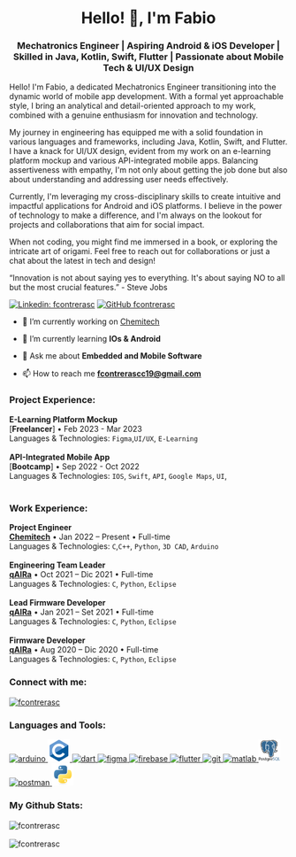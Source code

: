 <h1 align="center">Hello! 👋, I'm Fabio</h1>
<h3 align="center">Mechatronics Engineer | Aspiring Android & iOS Developer | Skilled in Java, Kotlin, Swift, Flutter | Passionate about Mobile Tech & UI/UX Design</h3>

Hello! I'm Fabio, a dedicated Mechatronics Engineer transitioning into the dynamic world of mobile app development. With a formal yet approachable style, I bring an analytical and detail-oriented approach to my work, combined with a genuine enthusiasm for innovation and technology.

My journey in engineering has equipped me with a solid foundation in various languages and frameworks, including Java, Kotlin, Swift, and Flutter. I have a knack for UI/UX design, evident from my work on an e-learning platform mockup and various API-integrated mobile apps. Balancing assertiveness with empathy, I'm not only about getting the job done but also about understanding and addressing user needs effectively.

Currently, I'm leveraging my cross-disciplinary skills to create intuitive and impactful applications for Android and iOS platforms. I believe in the power of technology to make a difference, and I'm always on the lookout for projects and collaborations that aim for social impact.

When not coding, you might find me immersed in a book, or exploring the intricate art of origami. Feel free to reach out for collaborations or just a chat about the latest in tech and design!

“Innovation is not about saying yes to everything. It's about saying NO to all but the most crucial features.” - Steve Jobs

[![Linkedin: fcontrerasc](https://img.shields.io/badge/-fcontrerasc-blue?style=flat-square&logo=Linkedin&logoColor=white&link=https://www.linkedin.com/in/fcontrerasc/)](https://www.linkedin.com/in/fcontrerasc/)
[![GitHub fcontrerasc](https://img.shields.io/github/followers/fcontrerasc?label=follow&style=social)](https://github.com/fcontrerasc)

- 🔭 I’m currently working on [Chemitech](https://chemitech.com.pe)

- 🌱 I’m currently learning **IOs & Android**

- 💬 Ask me about **Embedded and Mobile Software**

- 📫 How to reach me **fcontrerascc19@gmail.com**

<h3 align="left">Project Experience:</h3>

**E-Learning Platform Mockup** \
[**Freelancer**] • Feb 2023 - Mar 2023 \
Languages & Technologies: `Figma`,`UI/UX`, `E-Learning` \
<br/>
**API-Integrated Mobile App** \
[**Bootcamp**] • Sep 2022 - Oct 2022 \
Languages & Technologies: `IOS`, `Swift`, `API`, `Google Maps`, `UI`, \
<br/>

<h3 align="left">Work Experience:</h3>

**Project Engineer** \
[**Chemitech**](https://chemitech.com.pe/) • Jan 2022 – Present • Full-time \
Languages & Technologies: `C`,`C++`, `Python`, `3D CAD`, `Arduino` \
<br/>
**Engineering Team Leader** \
[**qAIRa**](http://www.qairadrones.com) • Oct 2021 – Dic 2021 • Full-time \
Languages & Technologies: `C`, `Python`, `Eclipse` \
<br/>
**Lead Firmware Developer** \
[**qAIRa**](http://www.qairadrones.com) • Jan 2021 – Set 2021 • Full-time \
Languages & Technologies: `C`, `Python`, `Eclipse` \
<br/>
**Firmware Developer** \
[**qAIRa**](http://www.qairadrones.com) • Aug 2020 – Dic 2020 • Full-time \
Languages & Technologies: `C`, `Python`, `Eclipse`

<h3 align="left">Connect with me:</h3>
<p align="left">
<a href="https://linkedin.com/in/fcontrerasc" target="blank"><img align="center" src="https://raw.githubusercontent.com/rahuldkjain/github-profile-readme-generator/master/src/images/icons/Social/linked-in-alt.svg" alt="fcontrerasc" height="30" width="40" /></a>
</p>

<h3 align="left">Languages and Tools:</h3>
<p align="left" style="color:white"> 
  <a href="https://www.arduino.cc/" target="_blank" rel="noreferrer"> 
    <img src="https://cdn.worldvectorlogo.com/logos/arduino-1.svg" alt="arduino" width="40" height="40"/> 
  </a>
  <a href="https://www.cprogramming.com/" target="_blank" rel="noreferrer"> <img      src="https://raw.githubusercontent.com/devicons/devicon/master/icons/c/c-original.svg" alt="c" width="40" height="40"/> 
  </a> 
  <a href="https://dart.dev" target="_blank" rel="noreferrer"> <img src="https://www.vectorlogo.zone/logos/dartlang/dartlang-icon.svg" alt="dart" width="40" height="40"/> 
  </a> 
  <a href="https://www.figma.com/" target="_blank" rel="noreferrer"> <img src="https://www.vectorlogo.zone/logos/figma/figma-icon.svg" alt="figma" width="40" height="40"/> 
  </a> 
  <a href="https://firebase.google.com/" target="_blank" rel="noreferrer"> <img src="https://www.vectorlogo.zone/logos/firebase/firebase-icon.svg" alt="firebase" width="40" height="40"/> 
  </a> 
  <a href="https://flutter.dev" target="_blank" rel="noreferrer"> <img src="https://www.vectorlogo.zone/logos/flutterio/flutterio-icon.svg" alt="flutter" width="40" height="40"/> 
  </a> 
  <a href="https://git-scm.com/" target="_blank" rel="noreferrer"> <img src="https://www.vectorlogo.zone/logos/git-scm/git-scm-icon.svg" alt="git" width="40" height="40"/> 
  </a> 
  <a href="https://www.mathworks.com/" target="_blank" rel="noreferrer"> <img src="https://upload.wikimedia.org/wikipedia/commons/2/21/Matlab_Logo.png" alt="matlab" width="40" height="40"/> 
  </a>
  <a href="https://www.postgresql.org" target="_blank" rel="noreferrer"> <img src="https://raw.githubusercontent.com/devicons/devicon/master/icons/postgresql/postgresql-original-wordmark.svg" alt="postgresql" width="40" height="40"/> 
  </a> 
  <a href="https://postman.com" target="_blank" rel="noreferrer"> <img src="https://www.vectorlogo.zone/logos/getpostman/getpostman-icon.svg" alt="postman" width="40" height="40"/> 
  </a> 
  <a href="https://www.python.org" target="_blank" rel="noreferrer"> <img src="https://raw.githubusercontent.com/devicons/devicon/master/icons/python/python-original.svg" alt="python" width="40" height="40"/> 
  </a>
</p>

<h3 align="left">My Github Stats:</h3>

<p><img align="center" src="https://github-readme-stats.vercel.app/api?username=fcontrerasc&show_icons=true&locale=en&theme=gotham" alt="fcontrerasc" /></p>

<p><img align="center" src="https://github-readme-streak-stats.herokuapp.com/?user=fcontrerasc&theme=gotham" alt="fcontrerasc" /></p>
